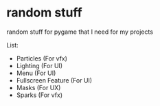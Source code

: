 # random stuff
random stuff for pygame that I need for my projects

List:
- Particles (For vfx)
- Lighting (For UI)
- Menu (For UI)
- Fullscreen Feature (For UI)
- Masks (For UX)
- Sparks (For vfx)